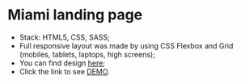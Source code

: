 # Miami landing page

- Stack: HTML5, CSS, SASS;
- Full responsive layout was made by using CSS Flexbox and Grid (mobiles, tablets, laptops, high screens);
- You can find design [here](https://www.figma.com/file/nHz8bflIwJaWP3P99vKTH5/miami_home_new?node-id=16033%3A3);
- Click the link to see [DEMO](https://ivangrekov.github.io/lending_miami/).
